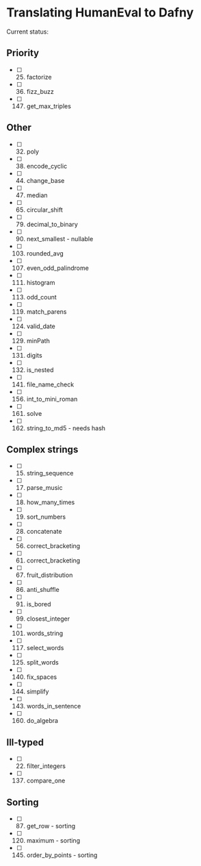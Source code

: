 # Translating HumanEval to Dafny

Current status:

## Priority
- [ ] 25. factorize
- [ ] 36. fizz_buzz
- [ ] 147. get_max_triples

## Other

- [ ] 32. poly
- [ ] 38. encode_cyclic
- [ ] 44. change_base
- [ ] 47. median
- [ ] 65. circular_shift
- [ ] 79. decimal_to_binary
- [ ] 90. next_smallest - nullable
- [ ] 103. rounded_avg
- [ ] 107. even_odd_palindrome
- [ ] 111. histogram
- [ ] 113. odd_count
- [ ] 119. match_parens
- [ ] 124. valid_date
- [ ] 129. minPath
- [ ] 131. digits
- [ ] 132. is_nested
- [ ] 141. file_name_check
- [ ] 156. int_to_mini_roman
- [ ] 161. solve
- [ ] 162. string_to_md5 - needs hash


## Complex strings
- [ ] 15. string_sequence
- [ ] 17. parse_music
- [ ] 18. how_many_times
- [ ] 19. sort_numbers
- [ ] 28. concatenate
- [ ] 56. correct_bracketing
- [ ] 61. correct_bracketing
- [ ] 67. fruit_distribution
- [ ] 86. anti_shuffle
- [ ] 91. is_bored
- [ ] 99. closest_integer
- [ ] 101. words_string
- [ ] 117. select_words
- [ ] 125. split_words
- [ ] 140. fix_spaces
- [ ] 144. simplify
- [ ] 143. words_in_sentence
- [ ] 160. do_algebra

## Ill-typed
- [ ] 22. filter_integers
- [ ] 137. compare_one

## Sorting
- [ ] 87. get_row - sorting
- [ ] 120. maximum - sorting
- [ ] 145. order_by_points - sorting
